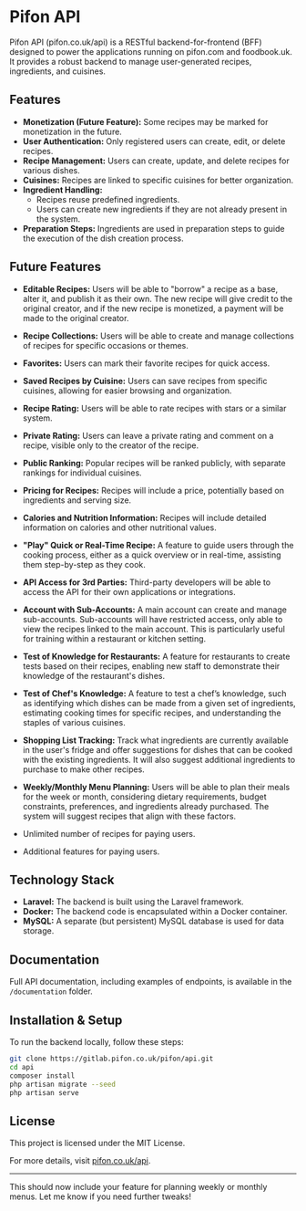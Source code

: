 # Pifon API

Pifon API (pifon.co.uk/api) is a RESTful backend-for-frontend (BFF) designed to power the applications running on pifon.com and foodbook.uk. It provides a robust backend to manage user-generated recipes, ingredients, and cuisines.

## Features

- **Monetization (Future Feature):** Some recipes may be marked for monetization in the future.
- **User Authentication:** Only registered users can create, edit, or delete recipes.
- **Recipe Management:** Users can create, update, and delete recipes for various dishes.
- **Cuisines:** Recipes are linked to specific cuisines for better organization.
- **Ingredient Handling:**
    - Recipes reuse predefined ingredients.
    - Users can create new ingredients if they are not already present in the system.
- **Preparation Steps:** Ingredients are used in preparation steps to guide the execution of the dish creation process.

## Future Features

- **Editable Recipes:** Users will be able to "borrow" a recipe as a base, alter it, and publish it as their own. The new recipe will give credit to the original creator, and if the new recipe is monetized, a payment will be made to the original creator.
- **Recipe Collections:** Users will be able to create and manage collections of recipes for specific occasions or themes.
- **Favorites:** Users can mark their favorite recipes for quick access.
- **Saved Recipes by Cuisine:** Users can save recipes from specific cuisines, allowing for easier browsing and organization.
- **Recipe Rating:** Users will be able to rate recipes with stars or a similar system.
- **Private Rating:** Users can leave a private rating and comment on a recipe, visible only to the creator of the recipe.
- **Public Ranking:** Popular recipes will be ranked publicly, with separate rankings for individual cuisines.
- **Pricing for Recipes:** Recipes will include a price, potentially based on ingredients and serving size.
- **Calories and Nutrition Information:** Recipes will include detailed information on calories and other nutritional values.
- **"Play" Quick or Real-Time Recipe:** A feature to guide users through the cooking process, either as a quick overview or in real-time, assisting them step-by-step as they cook.
- **API Access for 3rd Parties:** Third-party developers will be able to access the API for their own applications or integrations.
- **Account with Sub-Accounts:** A main account can create and manage sub-accounts. Sub-accounts will have restricted access, only able to view the recipes linked to the main account. This is particularly useful for training within a restaurant or kitchen setting.
- **Test of Knowledge for Restaurants:** A feature for restaurants to create tests based on their recipes, enabling new staff to demonstrate their knowledge of the restaurant's dishes.
- **Test of Chef's Knowledge:** A feature to test a chef’s knowledge, such as identifying which dishes can be made from a given set of ingredients, estimating cooking times for specific recipes, and understanding the staples of various cuisines.
- **Shopping List Tracking:** Track what ingredients are currently available in the user's fridge and offer suggestions for dishes that can be cooked with the existing ingredients. It will also suggest additional ingredients to purchase to make other recipes.
- **Weekly/Monthly Menu Planning:** Users will be able to plan their meals for the week or month, considering dietary requirements, budget constraints, preferences, and ingredients already purchased. The system will suggest recipes that align with these factors.

- Unlimited number of recipes for paying users.
- Additional features for paying users.

## Technology Stack

- **Laravel:** The backend is built using the Laravel framework.
- **Docker:** The backend code is encapsulated within a Docker container.
- **MySQL:** A separate (but persistent) MySQL database is used for data storage.

## Documentation

Full API documentation, including examples of endpoints, is available in the `/documentation` folder.

## Installation & Setup

To run the backend locally, follow these steps:

```bash
git clone https://gitlab.pifon.co.uk/pifon/api.git
cd api
composer install
php artisan migrate --seed
php artisan serve
```

## License

This project is licensed under the MIT License.

For more details, visit [pifon.co.uk/api](https://pifon.co.uk/api).

---

This should now include your feature for planning weekly or monthly menus. Let me know if you need further tweaks!